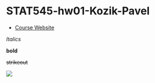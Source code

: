 # STAT545-hw01-Kozik-Pavel



- [Course Website](http://stat545.com/)


*Italics*

**bold** 

~~strikeout~~ 


![](https://media.giphy.com/media/xTiTnoUnHxVaaVNWhO/giphy.gif)
